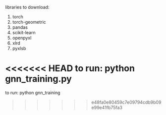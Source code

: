 libraries to download:
1. torch 
2. torch-geometric
3. pandas
4. scikit-learn
5. openpyxl
5. xlrd
6. pyxlsb

<<<<<<< HEAD
to run: python gnn_training.py
=======
to run: python gnn_training
>>>>>>> e48fa0e80459c7e09794cdb9b09e99e41fb75fa3
